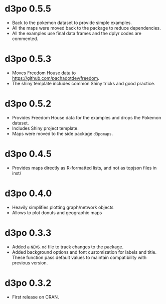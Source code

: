 # d3po 0.5.5

* Back to the pokemon dataset to provide simple examples.
* All the maps were moved back to the package to reduce dependencies.
* All the examples use final data frames and the dplyr codes are commented.

# d3po 0.5.3

* Moves Freedom House data to https://github.com/pachadotdev/freedom.
* The shiny template includes common Shiny tricks and good practice.

# d3po 0.5.2

* Provides Freedom House data for the examples and drops the Pokemon dataset.
* Includes Shiny project template.
* Maps were moved to the side package `d3pomaps`.

# d3po 0.4.5

* Provides maps directly as R-formatted lists, and not as topjson files in inst/

# d3po 0.4.0

* Heavily simplifies plotting graph/network objects
* Allows to plot donuts and geographic maps

# d3po 0.3.3

* Added a `NEWS.md` file to track changes to the package.
* Added background options and font customization for labels and title. These
  function pass default values to maintain compatibility with previous version.

# d3po 0.3.2

* First release on CRAN.
